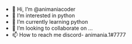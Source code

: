- 👋 Hi, I’m @animaniacoder
- 👀 I’m interested in python
- 🌱 I’m currently learning python
- 💞️ I’m looking to collaborate on ...
- 📫 How to reach me discord- animania.1#7777

<!---
animaniacoder/animaniacoder is a ✨ special ✨ repository because its `README.md` (this file) appears on your GitHub profile.
You can click the Preview link to take a look at your changes.
--->
